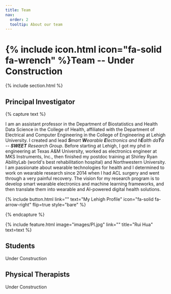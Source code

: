 ```yaml
---
title: Team
nav:
  order: 2
  tooltip: About our team
---
```


# {% include icon.html icon="fa-solid fa-wrench" %}Team -- Under Construction

{% include section.html %}

## Principal Investigator

{% capture text %}

I am an assistant professor in the Department of Biostatistics and Health Data Science in the College of Health, affiliated with the Department of Electrical and Computer Engineering in the College of Engineering at Lehigh University. I created and lead _**S**mart **W**earable **E**lectronics and h**E**alth da**T**a -- **SWEET** Research Group_. Before starting at Lehigh, I got my phd in engineering at Texas A&M University, worked as electronics engineer at MKS Instruments, Inc., then finished my postdoc training at Shirley Ryan AbilityLab (world's best rehabilitation hospital) and Northwestern University. I am passionate about wearable technologies for health and I determined to work on wearable research since 2014 when I had ACL surgery and went through a very painful recovery. The vision for my research program is to develop smart wearable electronics and machine learning frameworks, and then translate them into wearable and AI-powered digital health solutions. 

{%
  include button.html
  link=""
  text="My Lehigh Profile"
  icon="fa-solid fa-arrow-right"
  flip=true
  style="bare"
%}

{% endcapture %}

{%
  include feature.html
  image="images/PI.jpg"
  link=""
  title="Rui Hua"
  text=text
%}

## Students
Under Construction


## Physical Therapists
Under Construction


